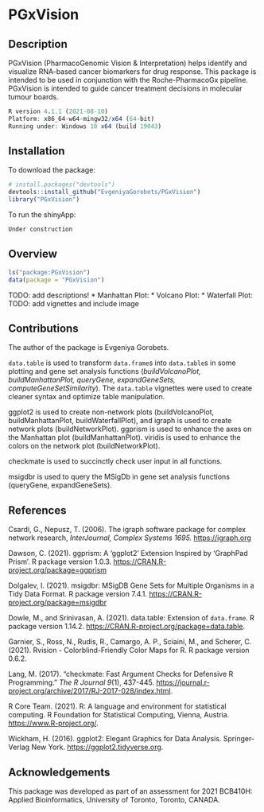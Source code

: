 
<!-- README.md is generated from README.Rmd. Please edit that file -->

# PGxVision

<!-- badges: start -->
<!-- badges: end -->

## Description

PGxVision (PharmacoGenomic Vision & Interpretation) helps identify and
visualize RNA-based cancer biomarkers for drug response. This package is
intended to be used in conjunction with the Roche-PharmacoGx pipeline.
PGxVision is intended to guide cancer treatment decisions in molecular
tumour boards.

``` r
R version 4.1.1 (2021-08-10)
Platform: x86_64-w64-mingw32/x64 (64-bit)
Running under: Windows 10 x64 (build 19043)
```

## Installation

To download the package:

``` r
# install.packages("devtools")
devtools::install_github("EvgeniyaGorobets/PGxVision")
library("PGxVision")
```

To run the shinyApp:

``` r
Under construction
```

## Overview

``` r
ls("package:PGxVision")
data(package = "PGxVision")
```

TODO: add descriptions! \* Manhattan Plot: \* Volcano Plot: \* Waterfall
Plot: TODO: add vignettes and include image

## Contributions

The author of the package is Evgeniya Gorobets.

`data.table` is used to transform `data.frame`s into `data.table`s in
some plotting and gene set analysis functions (*buildVolcanoPlot,
buildManhattanPlot, queryGene, expandGeneSets,
computeGeneSetSimilarity*). The `data.table` vignettes were used to
create cleaner syntax and optimize table manipulation.

ggplot2 is used to create non-network plots (buildVolcanoPlot,
buildManhattanPlot, buildWaterfallPlot), and igraph is used to create
network plots (buildNetworkPlot). ggprism is used to enhance the axes on
the Manhattan plot (buildManhattanPlot). viridis is used to enhance the
colors on the network plot (buildNetworkPlot).

checkmate is used to succinctly check user input in all functions.

msigdbr is used to query the MSigDb in gene set analysis functions
(queryGene, expandGeneSets).

## References

Csardi, G., Nepusz, T. (2006). The igraph software package for complex
network research, *InterJournal, Complex Systems 1695.*
<https://igraph.org>

Dawson, C. (2021). ggprism: A ‘ggplot2’ Extension Inspired by ‘GraphPad
Prism’. R package version 1.0.3.
<https://CRAN.R-project.org/package=ggprism>

Dolgalev, I. (2021). msigdbr: MSigDB Gene Sets for Multiple Organisms in
a Tidy Data Format. R package version 7.4.1.
<https://CRAN.R-project.org/package=msigdbr>

Dowle, M., and Srinivasan, A. (2021). data.table: Extension of
`data.frame`. R package version 1.14.2.
<https://CRAN.R-project.org/package=data.table>.

Garnier, S., Ross, N., Rudis, R., Camargo, A. P., Sciaini, M., and
Scherer, C. (2021). Rvision - Colorblind-Friendly Color Maps for R. R
package version 0.6.2.

Lang, M. (2017). “checkmate: Fast Argument Checks for Defensive R
Programming.” *The R Journal 9*(1), 437-445.
<https://journal.r-project.org/archive/2017/RJ-2017-028/index.html>.

R Core Team. (2021). R: A language and environment for statistical
computing. R Foundation for Statistical Computing, Vienna, Austria.
<https://www.R-project.org/>.

Wickham, H. (2016). ggplot2: Elegant Graphics for Data Analysis.
Springer-Verlag New York. <https://ggplot2.tidyverse.org>.

## Acknowledgements

This package was developed as part of an assessment for 2021 BCB410H:
Applied Bioinformatics, University of Toronto, Toronto, CANADA.
